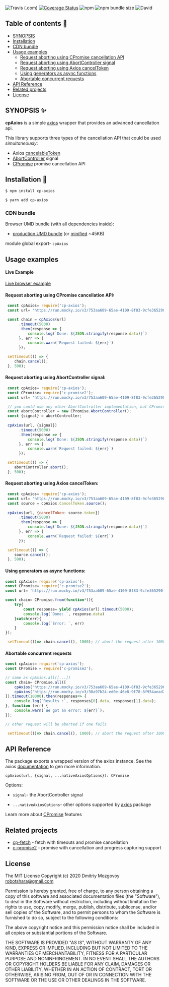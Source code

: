 ![Travis (.com)](https://img.shields.io/travis/com/DigitalBrainJS/cp-axios)
[![Coverage Status](https://coveralls.io/repos/github/DigitalBrainJS/cp-axios/badge.svg?branch=master)](https://coveralls.io/github/DigitalBrainJS/cp-axios?branch=master)
![npm](https://img.shields.io/npm/dm/cp-axios)
![npm bundle size](https://img.shields.io/bundlephobia/minzip/cp-axios)
![David](https://img.shields.io/david/DigitalBrainJS/cp-axios)

## Table of contents :page_with_curl:
- [SYNOPSIS](#synopsis-sparkles)
- [Installation](#installation-hammer)
- [CDN bundle](#cdn-bundle)
- [Usage examples](#usage-examples)
    - [Request aborting using CPromise cancellation  API](#request-aborting-using-cpromise-cancellation-api)
    - [Request aborting using AbortController signal](#request-aborting-using-abortcontroller-signal)
    - [Request aborting using Axios cancelToken](#request-aborting-using-axios-canceltoken)
    - [Using generators as async functions](#using-generators-as-async-functions)
    - [Abortable concurrent requests](#abortable-concurrent-requests)
- [API Reference](#api-reference)    
- [Related projects](#related-projects)    
- [License](#license)    


## SYNOPSIS :sparkles:

**cpAxios** is a simple [axios](https://www.npmjs.com/package/axios) wrapper that provides an advanced cancellation api.

This library supports three types of the cancellation  API that could be used *simultaneously*:
- Axios [cancelableToken](https://github.com/axios/axios#cancellation)
- [AbortController](https://developer.mozilla.org/en-US/docs/Web/API/AbortController) signal
- [CPromise](https://www.npmjs.com/package/c-promise2) promise cancellation  API 

## Installation :hammer:

```bash
$ npm install cp-axios
```

```bash
$ yarn add cp-axios
```

### CDN bundle
Browser UMD bundle (with all dependencies inside):
- [production UMD bundle](https://unpkg.com/cp-axios) (or [minified](https://unpkg.com/cp-axios/dist/cp-axios.umd.min.js) ~45KB)

module global export- `cpAxios`

## Usage examples

#### Live Example

[Live browser example](https://codesandbox.io/s/strange-almeida-1lcjj)

#### Request aborting using CPromise cancellation API:
````javascript
 const cpAxios= require('cp-axios');
 const url= 'https://run.mocky.io/v3/753aa609-65ae-4109-8f83-9cfe365290f0?mocky-delay=5s';

 const chain = cpAxios(url)
      .timeout(5000)
      .then(response => {
          console.log(`Done: ${JSON.stringify(response.data)}`)
      }, err => {
          console.warn(`Request failed: ${err}`)
      });

 setTimeout(() => {
    chain.cancel();
 }, 500);
````

#### Request aborting using AbortController signal:
````javascript
 const cpAxios= require('cp-axios');
 const CPromise= require('c-promise2');
 const url= 'https://run.mocky.io/v3/753aa609-65ae-4109-8f83-9cfe365290f0?mocky-delay=5s';

 // you could use any other AbortController implementation, but CPromise already provides it
 const abortController = new CPromise.AbortController();
 const {signal} = abortController;
 
 cpAxios(url, {signal})
      .timeout(5000)
      .then(response => {
          console.log(`Done: ${JSON.stringify(response.data)}`)
      }, err => {
          console.warn(`Request failed: ${err}`)
      });

 setTimeout(() => {
    abortController.abort();
 }, 500);
````

#### Request aborting using Axios cancelToken:
````javascript
 const cpAxios= require('cp-axios');
 const url= 'https://run.mocky.io/v3/753aa609-65ae-4109-8f83-9cfe365290f0?mocky-delay=5s';
 const source = cpAxios.CancelToken.source();
 
 cpAxios(url, {cancelToken: source.token})
      .timeout(5000)
      .then(response => {
          console.log(`Done: ${JSON.stringify(response.data)}`)
      }, err => {
          console.warn(`Request failed: ${err}`)
      });

 setTimeout(() => {
    source.cancel();
 }, 500);
````

#### Using generators as async functions:

````javascript
const cpAxios= require('cp-axios');
const CPromise= require('c-promise2');
const url= 'https://run.mocky.io/v3/753aa609-65ae-4109-8f83-9cfe365290f0?mocky-delay=5s';

const chain= CPromise.from(function*(){
    try{
        const response= yield cpAxios(url).timeout(5000);
        console.log(`Done: `, response.data)
    }catch(err){
        console.log(`Error: `, err)
    }   
});

 setTimeout(()=> chain.cancel(), 1000); // abort the request after 1000ms 
````

#### Abortable concurrent requests

````javascript
const cpAxios= require('cp-axios');
const CPromise = require('c-promise2');

// same as cpAxios.all([...])
const chain= CPromise.all([
    cpAxios("https://run.mocky.io/v3/753aa609-65ae-4109-8f83-9cfe365290f0?mocky-delay=3s"),
    cpAxios("https://run.mocky.io/v3/30a97b24-ed0e-46e8-9f78-8f954aead2f8?mocky-delay=5s")
]).timeout(10000).then(responses=> {
    console.log(`Results :`, responses[0].data, responses[1].data);
}, function (err) {
    console.warn(`We got an error: ${err}`);
});

// other request will be aborted if one fails

 setTimeout(()=> chain.cancel(), 1000); // abort the request after 1000ms 
````

## API Reference

The package exports a wrapped version of the axios instance. 
See the axios [documentation](https://www.npmjs.com/package/axios#axios) to gen more information.

`cpAxios(url, {signal, ...nativeAxiosOptions}): CPromise`

Options:

- `signal`- the AbortController signal

- `...nativeAxiosOptions`- other options supported by [axios](https://www.npmjs.com/package/axios) package

Learn more about [CPromise](https://www.npmjs.com/package/c-promise2) features 

## Related projects

- [cp-fetch](https://www.npmjs.com/package/cp-fetch) - fetch with timeouts and promise cancellation 
- [c-promise2](https://www.npmjs.com/package/c-promise2) - promise with cancellation and progress capturing support 

## License

The MIT License Copyright (c) 2020 Dmitriy Mozgovoy robotshara@gmail.com

Permission is hereby granted, free of charge, to any person obtaining a copy of this software and associated documentation files (the "Software"), to deal in the Software without restriction, including without limitation the rights to use, copy, modify, merge, publish, distribute, sublicense, and/or sell copies of the Software, and to permit persons to whom the Software is furnished to do so, subject to the following conditions:

The above copyright notice and this permission notice shall be included in all copies or substantial portions of the Software.

THE SOFTWARE IS PROVIDED "AS IS", WITHOUT WARRANTY OF ANY KIND, EXPRESS OR IMPLIED,
INCLUDING BUT NOT LIMITED TO THE WARRANTIES OF MERCHANTABILITY, FITNESS FOR A PARTICULAR
PURPOSE AND NONINFRINGEMENT. IN NO EVENT SHALL THE AUTHORS OR COPYRIGHT HOLDERS BE LIABLE FOR ANY CLAIM,
DAMAGES OR OTHER LIABILITY, WHETHER IN AN ACTION OF CONTRACT, TORT OR OTHERWISE, ARISING FROM,
OUT OF OR IN CONNECTION WITH THE SOFTWARE OR THE USE OR OTHER DEALINGS IN THE SOFTWARE.

